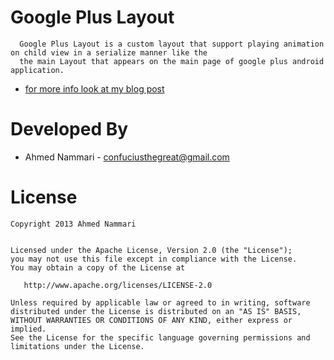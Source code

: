 Google Plus Layout
==========================

      Google Plus Layout is a custom layout that support playing animation on child view in a serialize manner like the 
      the main Layout that appears on the main page of google plus android application.
      
 * [for more info look at my blog post][1]



Developed By
============

 * Ahmed Nammari - <confuciusthegreat@gmail.com>



License
=======

    Copyright 2013 Ahmed Nammari
    

    Licensed under the Apache License, Version 2.0 (the "License");
    you may not use this file except in compliance with the License.
    You may obtain a copy of the License at

       http://www.apache.org/licenses/LICENSE-2.0

    Unless required by applicable law or agreed to in writing, software
    distributed under the License is distributed on an "AS IS" BASIS,
    WITHOUT WARRANTIES OR CONDITIONS OF ANY KIND, either express or implied.
    See the License for the specific language governing permissions and
    limitations under the License.
[1]: https://github.com/pakerfeldt
